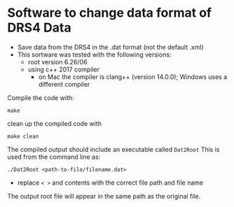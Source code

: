# Software to change data format of DRS4 Data

- Save data from the DRS4 in the .dat format (not the default .xml)
- This sortware was tested with the following versions:
    - root version 6.26/06
    - using c++ 2017 compiler
        - on Mac the compiler is clang++ (version 14.0.0); Windows uses a different compiler

Compile the code with:
```
make
```

clean up the compiled code with
```
make clean
```

The compiled output should include an executable called `Dat2Root`
This is used from the command line as:

```
./Dat2Root <path-to-file/filename.dat>
```
- replace `< >` and contents with the correct file path and file name

The output root file will appear in the same path as the original file.

